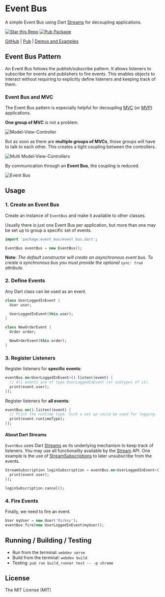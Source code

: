 # Event Bus

A simple Event Bus using Dart [Streams](https://api.dartlang.org/apidocs/channels/stable/dartdoc-viewer/dart:async.Stream)
for decoupling applications.

[![Star this Repo](https://img.shields.io/github/stars/marcojakob/dart-event-bus.svg?style=flat-square)](https://github.com/marcojakob/dart-event-bus)
[![Pub Package](https://img.shields.io/pub/v/event_bus.svg?style=flat-square)](https://pub.dartlang.org/packages/event_bus)

[GitHub](https://github.com/marcojakob/dart-event-bus) |
[Pub](https://pub.dartlang.org/packages/event_bus) |
[Demos and Examples](http://code.makery.ch/library/dart-event-bus/)

## Event Bus Pattern

An Event Bus follows the publish/subscribe pattern. It allows listeners to
subscribe for events and publishers to fire events. This enables objects to
interact without requiring to explicitly define listeners and keeping track of
them.

### Event Bus and MVC

The Event Bus pattern is especially helpful for decoupling [MVC](http://wikipedia.org/wiki/Model_View_Controller)
(or [MVP](http://wikipedia.org/wiki/Model_View_Presenter)) applications.

**One group of MVC** is not a problem.

![Model-View-Controller](https://raw.githubusercontent.com/marcojakob/dart-event-bus/master/doc/mvc.png)

But as soon as there are **multiple groups of MVCs**, those groups will have to talk
to each other. This creates a tight coupling between the controllers.

![Multi Model-View-Controllers](https://raw.githubusercontent.com/marcojakob/dart-event-bus/master/doc/mvc-multi.png)

By communication through an **Event Bus**, the coupling is reduced.

![Event Bus](https://raw.githubusercontent.com/marcojakob/dart-event-bus/master/doc/event-bus.png)

## Usage

### 1. Create an Event Bus

Create an instance of `EventBus` and make it available to other classes.

Usually there is just one Event Bus per application, but more than one may be
set up to group a specific set of events.

```dart
import 'package:event_bus/event_bus.dart';

EventBus eventBus = new EventBus();
```

**Note:** _The default constructor will create an asynchronous event bus. To
create a synchronous bus you must provide the optional `sync: true` attribute._

### 2. Define Events

Any Dart class can be used as an event.

```dart
class UserLoggedInEvent {
  User user;

  UserLoggedInEvent(this.user);
}

class NewOrderEvent {
  Order order;

  NewOrderEvent(this.order);
}
```

### 3. Register Listeners

Register listeners for **specific events**:

```dart
eventBus.on<UserLoggedInEvent>().listen((event) {
  // All events are of type UserLoggedInEvent (or subtypes of it).
  print(event.user);
});
```

Register listeners for **all events**:

```dart
eventBus.on().listen((event) {
  // Print the runtime type. Such a set up could be used for logging.
  print(event.runtimeType);
});
```

#### About Dart Streams

`EventBus` uses Dart [Streams](https://api.dartlang.org/apidocs/channels/stable/dartdoc-viewer/dart:async.Stream)
as its underlying mechanism to keep track of listeners. You may use all
functionality available by the [Stream](https://api.dartlang.org/apidocs/channels/stable/dartdoc-viewer/dart:async.Stream)
API. One example is the use of [StreamSubscriptions](https://api.dartlang.org/apidocs/channels/stable/dartdoc-viewer/dart:async.StreamSubscription)
to later unsubscribe from the events.

```dart
StreamSubscription loginSubscription = eventBus.on<UserLoggedInEvent>().listen((event) {
  print(event.user);
});

loginSubscription.cancel();
```

### 4. Fire Events

Finally, we need to fire an event.

```dart
User myUser = new User('Mickey');
eventBus.fire(new UserLoggedInEvent(myUser));
```

## Running / Building / Testing

- Run from the terminal: `webdev serve`
- Build from the terminal: `webdev build`
- Testing: `pub run build_runner test -- -p chrome`

## License

The MIT License (MIT)
